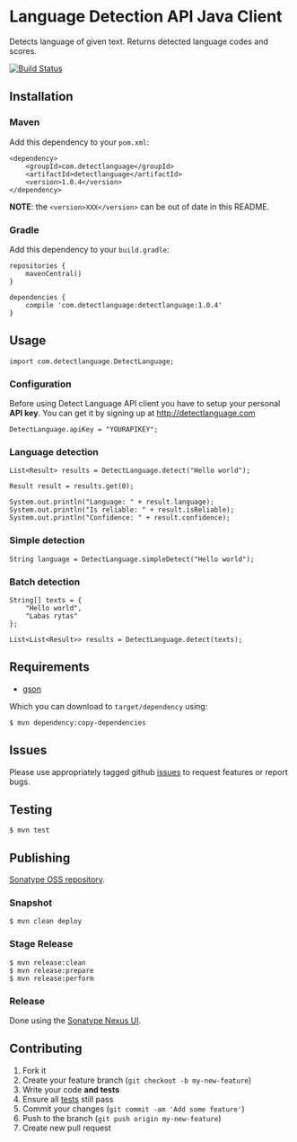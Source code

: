 # Language Detection API Java Client

Detects language of given text. Returns detected language codes and scores.

[![Build Status](https://secure.travis-ci.org/detectlanguage/detectlanguage-java.png)](http://travis-ci.org/detectlanguage/detectlanguage-java)

## Installation

### Maven

Add this dependency to your `pom.xml`:

    <dependency>
	    <groupId>com.detectlanguage</groupId>
	    <artifactId>detectlanguage</artifactId>
	    <version>1.0.4</version>
    </dependency>

**NOTE**: the `<version>XXX</version>` can be out of date in this README.

### Gradle

Add this dependency to your `build.gradle`:

	repositories {
		mavenCentral()
	}

	dependencies {
		compile 'com.detectlanguage:detectlanguage:1.0.4'
	}

## Usage

	import com.detectlanguage.DetectLanguage;

### Configuration

Before using Detect Language API client you have to setup your personal **API key**. You can get it by signing up at http://detectlanguage.com

	DetectLanguage.apiKey = "YOURAPIKEY";
	
### Language detection

		
	List<Result> results = DetectLanguage.detect("Hello world");
	
	Result result = results.get(0);
	
	System.out.println("Language: " + result.language);
	System.out.println("Is reliable: " + result.isReliable);
	System.out.println("Confidence: " + result.confidence);
	
	
### Simple detection

	String language = DetectLanguage.simpleDetect("Hello world");

### Batch detection
	
	String[] texts = {
    	"Hello world", 
    	"Labas rytas"
    };
    	
    List<List<Result>> results = DetectLanguage.detect(texts);	

## Requirements

- [gson](http://code.google.com/p/google-gson/)

Which you can download to `target/dependency` using:

    $ mvn dependency:copy-dependencies

## Issues

Please use appropriately tagged github [issues](https://github.com/detectlanguage/detectlanguage-java/issues) to request features or report bugs.

## Testing

    $ mvn test

## Publishing

[Sonatype OSS repository](https://docs.sonatype.org/display/Repository/Sonatype+OSS+Maven+Repository+Usage+Guide).

### Snapshot

    $ mvn clean deploy

### Stage Release

    $ mvn release:clean
    $ mvn release:prepare
    $ mvn release:perform

### Release

Done using the [Sonatype Nexus UI](https://oss.sonatype.org/).

## Contributing

1. Fork it
2. Create your feature branch (`git checkout -b my-new-feature`)
3. Write your code **and tests**
4. Ensure all [tests](#testing) still pass
5. Commit your changes (`git commit -am 'Add some feature'`)
6. Push to the branch (`git push origin my-new-feature`)
7. Create new pull request
